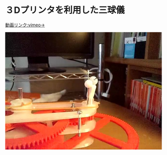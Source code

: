 # ３Dプリンタを利用した三球儀

[動画リンク:vimeo→](https://vimeo.com/227576203/)

![サムネイル](https://github.com/gungnir-odin/orrery/blob/master/thumbnail.jpg?raw=true)
